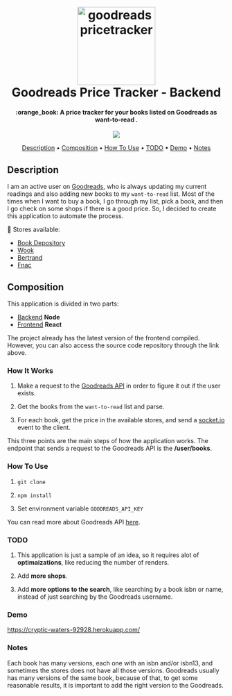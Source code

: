 
<h1 align="center">
  <br>
    <a href="https://github.com/soltex1/goodreads-price-tracker-backend">
    <img src="https://i.imgur.com/xl7Vpcl.png" alt="goodreadspricetracker" width="180">
    </a>
  <br>
  Goodreads Price Tracker - Backend
  <br>
</h1>

<h4 align="center">:orange_book: A price tracker for your books listed on Goodreads as want-to-read .</h4>

<p align="center">
  <img src="https://i.imgur.com/Tp2xsSe.gif">
</p>

<p align="center">
  <a href="#description">Description</a> •
  <a href="#composition">Composition</a> •
  <a href="#how-to-use">How To Use</a> •
  <a href="#TODO">TODO</a> •
  <a href="#DEMO">Demo</a> •
  <a href="#Notes">Notes</a>
</p>

## Description

I am an active user on [Goodreads](https://www.goodreads.com/), who is always updating my current readings and also adding new books to my `want-to-read` list. Most of the times when I want to buy a book, I go through my list, pick a book, and then I go check on some shops if there is a good price. So, I decided to create this application to automate the process.

:convenience_store: Stores available:

* [Book Depository](https://www.bookdepository.com/)
* [Wook](https://www.wook.pt/) 
* [Bertrand](https://www.bertrand.pt/) 
* [Fnac](https://www.fnac.pt/)

## Composition

This application is divided in two parts:

* [Backend](https://github.com/soltex1/goodreads-price-tracker-backend) **Node**
* [Frontend](https://github.com/soltex1/goodreads-price-tracker-frontend) **React**

The project already has the latest version of the frontend compiled. However, you can also access the source code repository through the link above.


### How It Works

1. Make a request to the [Goodreads API](https://www.goodreads.com/api) in order to figure it out if the user exists.

2. Get the books from the `want-to-read` list and parse.

3. For each book, get the price in the available stores, and send a [socket.io](https://socket.io/) event to the client.

This three points are the main steps of how the application works. The endpoint that sends a request to the Goodreads API is the **/user/books**.

### How To Use

1. `git clone`

2. `npm install`

3. Set environment variable `GOODREADS_API_KEY`

You can read more about Goodreads API [here](https://www.goodreads.com/api).

### TODO

1. This application is just a sample of an idea, so it requires alot of **optimaizations**, like reducing the number of renders.

2. Add **more shops**.

3. Add **more options to the search**, like searching by a book isbn or name, instead of just searching by the Goodreads username. 

### Demo

https://cryptic-waters-92928.herokuapp.com/

### Notes

Each book has many versions, each one with an isbn and/or isbn13, and sometimes the stores does not have all those versions. Goodreads usually has many versions of the same book, because of that, to get some reasonable results, it is important to add the right version to the Goodreads.
